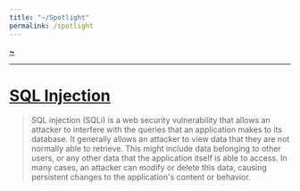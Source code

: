 ```yaml
---
title: "~/Spotlight"
permalink: /spotlight
---
```


**[~](README.md)**

---

# [SQL Injection](src/security/AppSec/OWASP10/injection.md)

> SQL injection (SQLi) is a web security vulnerability that allows an attacker to interfere with the queries that an application makes to its database. It generally allows an attacker to view data that they are not normally able to retrieve. This might include data belonging to other users, or any other data that the application itself is able to access. In many cases, an attacker can modify or delete this data, causing persistent changes to the application's content or behavior.
